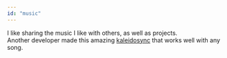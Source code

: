 ```yaml
---
id: "music"
---
```


I like sharing the music I like with others, as well as projects.  
Another developer made this amazing [kaleidosync](https://www.kaleidosync.com/) that works well with any song.